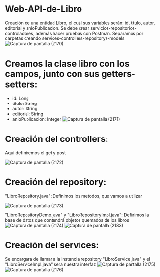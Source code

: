# Web-API-de-Libro
Creación de una entidad Libro, el cuál sus variables serán: id, titulo, autor, editorial y anioPublicacion. Se debe crear servicios-repositorios-controladores, además hacer pruebas con Postman. Separamos por carpetas creando services-controllers-repositorys-models
![Captura de pantalla (2170)](https://github.com/AbarcaBryan/libros/assets/169930464/f19c9a03-44eb-4825-9b01-c1fbc2ab9447)

# Creamos la clase libro con los campos, junto con sus getters-setters:
- id: Long
- titulo: String
- autor: String
- editorial: String
- anioPublicacion: Integer
![Captura de pantalla (2171)](https://github.com/AbarcaBryan/libros/assets/169930464/d6c82a33-6720-46bb-84cc-5eda204db962)

# Creación del controllers:
Aqui definiremos el get y post

![Captura de pantalla (2172)](https://github.com/AbarcaBryan/libros/assets/169930464/d7b1dfa2-c03d-41cf-857b-2e6fdc61fdbf)

# Creación del repository:
"LibroRepository.java": Definimos los metodos, que vamos a utilizar

![Captura de pantalla (2173)](https://github.com/AbarcaBryan/libros/assets/169930464/ba3391e4-ee25-4f8d-82ff-f846df08085f)

"LibroRepositoryDemo.java" y "LibroRepositoryImpl.java": Definimos la base de datos que contendrá objetos quemados de los libros
![Captura de pantalla (2174)](https://github.com/AbarcaBryan/libros/assets/169930464/14d3d822-b4da-4455-a592-0a7e3274631a)
![Captura de pantalla (2183)](https://github.com/AbarcaBryan/libros/assets/169930464/e7017642-57a6-4b77-a266-6404417b2c2d)

# Creación del services:
Se encargara de llamar a la instancia repository "LibroService.java" y el "LibroServiceImpl.java" sera nuestra interfaz
![Captura de pantalla (2175)](https://github.com/AbarcaBryan/libros/assets/169930464/24dc1ff7-6f45-4fb7-9766-07e63bd1c348)
![Captura de pantalla (2176)](https://github.com/AbarcaBryan/libros/assets/169930464/1e769837-12e7-4b18-bc00-028faf00a422)
